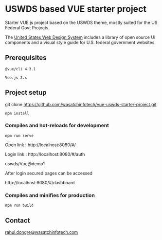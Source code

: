 # USWDS based VUE starter project

Starter VUE js project based on the USWDS theme, mostly suited for the US Federal Govt Projects.

The [United States Web Design System](https://designsystem.digital.gov) includes a library of open source UI components and a visual style guide for U.S. federal government websites.

## Prerequisites 
```
@vue/cli 4.3.1

Vue.js 2.x
```

## Project setup

git clone https://github.com/wasatchinfotech/vue-uswds-starter-project.git

```
npm install
```

### Compiles and hot-reloads for development
```
npm run serve
```
Open link : http://localhost:8080/#/

Login link : http://localhost:8080/#/auth

uswds/Vue@demo1

After login secured pages can be accessed

http://localhost:8080/#/dashboard

### Compiles and minifies for production
```
npm run build
```

## Contact

rahul.dongre@wasatchinfotech.com
